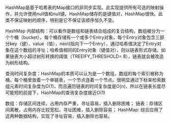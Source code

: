  HashMap是基于哈希表的Map接口的非同步实现。此实现提供所有可选的映射操作，并允许使用null值和null键。HashMap储存的是键值对，HashMap很快。此类不保证映射的顺序，特别是它不保证该顺序恒久不变。

 HashMap 内部结构：可以看作是数组和链表结合组成的复合结构，数组被分为一个个桶（bucket），每个桶存储有一个或多个Entry对象，每个Entry对象包含三部分key（键）、value（值），next(指向下一个Entry），通过哈希值决定了Entry对象在这个数组的寻址；哈希值相同的Entry对象（键值对），则以链表形式存储。如果链表大小超过树形转换的阈值（TREEIFY_THRESHOLD= 8），链表就会被改造为树形结构。
 
 
 查询时间复杂度：HashMap的本质可以认为是一个数组，数组的每个索引被称为桶，每个桶里放着一个单链表，一个节点连着一个节点。很明显通过下标来检索数组元素时间复杂度为O(1)，而且遍历链表的时间复杂度是O(n)，所以在链表长度尽可能短的前提下，HashMap的查询复杂度接近O(1)
 
 数组：存储区间连续，占用内存严重，寻址容易，插入删除困难；
 链表：存储区间离散，占用内存比较宽松，寻址困难，插入删除容易；
 HashMap: 综合应用了这两种数据结构，实现了寻址容易，插入删除也容易。
 
 
 
 
 
 
 
 
 
 
 
 
 
 
 